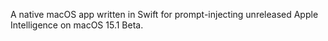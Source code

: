 A native macOS app written in Swift for prompt-injecting unreleased Apple Intelligence on macOS 15.1 Beta.
